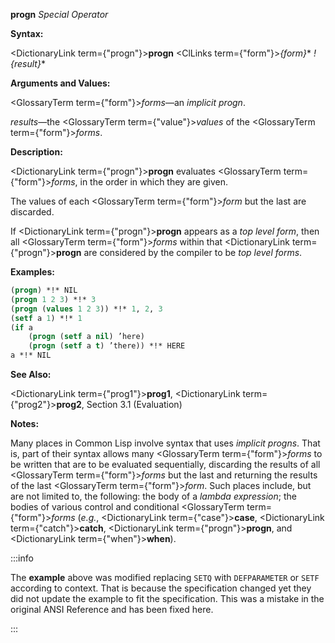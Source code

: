 **progn** *Special Operator*

**Syntax:**

<DictionaryLink  term={"progn"}><b>progn</b></DictionaryLink> <ClLinks  term={"form"}><i>\{form\}</i></ClLinks>\* *! \{result\}*\*

**Arguments and Values:**

<GlossaryTerm  term={"form"}><i>forms</i></GlossaryTerm>—an *implicit progn*.

*results*—the <GlossaryTerm  term={"value"}><i>values</i></GlossaryTerm> of the <GlossaryTerm  term={"form"}><i>forms</i></GlossaryTerm>.

**Description:**

<DictionaryLink  term={"progn"}><b>progn</b></DictionaryLink> evaluates <GlossaryTerm  term={"form"}><i>forms</i></GlossaryTerm>, in the order in which they are given.

The values of each <GlossaryTerm  term={"form"}><i>form</i></GlossaryTerm> but the last are discarded.

If <DictionaryLink  term={"progn"}><b>progn</b></DictionaryLink> appears as a *top level form*, then all <GlossaryTerm  term={"form"}><i>forms</i></GlossaryTerm> within that <DictionaryLink  term={"progn"}><b>progn</b></DictionaryLink> are considered by the compiler to be *top level forms*.

**Examples:**

```lisp
(progn) *!* NIL 
(progn 1 2 3) *!* 3 
(progn (values 1 2 3)) *!* 1, 2, 3 
(setf a 1) *!* 1 
(if a 
    (progn (setf a nil) ’here) 
    (progn (setf a t) ’there)) *!* HERE 
a *!* NIL 
```

**See Also:**

<DictionaryLink  term={"prog1"}><b>prog1</b></DictionaryLink>, <DictionaryLink  term={"prog2"}><b>prog2</b></DictionaryLink>, Section 3.1 (Evaluation)

**Notes:**

Many places in Common Lisp involve syntax that uses *implicit progns*. That is, part of their syntax allows many <GlossaryTerm  term={"form"}><i>forms</i></GlossaryTerm> to be written that are to be evaluated sequentially, discarding the results of all <GlossaryTerm  term={"form"}><i>forms</i></GlossaryTerm> but the last and returning the results of the last <GlossaryTerm  term={"form"}><i>form</i></GlossaryTerm>. Such places include, but are not limited to, the following: the body of a *lambda expression*; the bodies of various control and conditional <GlossaryTerm  term={"form"}><i>forms</i></GlossaryTerm> (*e.g.*, <DictionaryLink  term={"case"}><b>case</b></DictionaryLink>, <DictionaryLink  term={"catch"}><b>catch</b></DictionaryLink>, <DictionaryLink  term={"progn"}><b>progn</b></DictionaryLink>, and <DictionaryLink  term={"when"}><b>when</b></DictionaryLink>).

:::info

The **example** above was modified replacing `SETQ` with `DEFPARAMETER` or `SETF` according to context. That is because the specification changed yet they did not update the example to fit the specification. This was a mistake in the original ANSI Reference and has been fixed here.

:::
